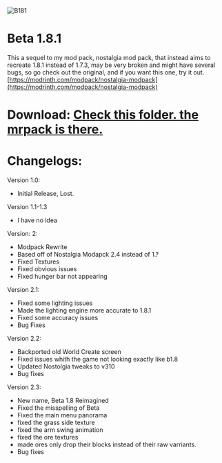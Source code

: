 ![B181](https://github.com/user-attachments/assets/7cae0eb7-7100-446f-b3d7-26db670e0f96)
# Beta 1.8.1
This a sequel to my mod pack, nostalgia mod pack, that instead aims to recreate 1.8.1 instead of 1.7.3, may be very broken and might have several bugs, so go check out the original, and if you want this one, try it out.
[https://modrinth.com/modpack/nostalgia-modpack](https://modrinth.com/modpack/nostalgia-modpack)

# Download: [Check this folder. the mrpack is there.](https://github.com/arc360alt/arcsmodpacks/tree/main/Beta%201.8.1)

# Changelogs:

Version 1.0:
- Initial Release, Lost.

Version 1.1-1.3
- I have no idea

Version: 2:
- Modpack Rewrite
- Based off of Nostalgia Modapck 2.4 instead of 1.?
- Fixed Textures
- Fixed obvious issues
- Fixed hunger bar not appearing

Version 2.1:
- Fixed some lighting issues
- Made the lighting engine more accurate to 1.8.1
- Fixed some accuracy issues
- Bug Fixes

Version 2.2:
- Backported old World Create screen
- Fixed issues whith the game not looking exactly like b1.8
- Updated Nostolgia tweaks to v310
- Bug fixes

Version 2.3:
- New name, Beta 1.8 Reimagined
- Fixed the misspelling of Beta
- Fixed the main menu panorama
- fixed the grass side texture
- fixed the arm swing animation
- fixed the ore textures
- made ores only drop their blocks instead of their raw varriants.
- Bug fixes
